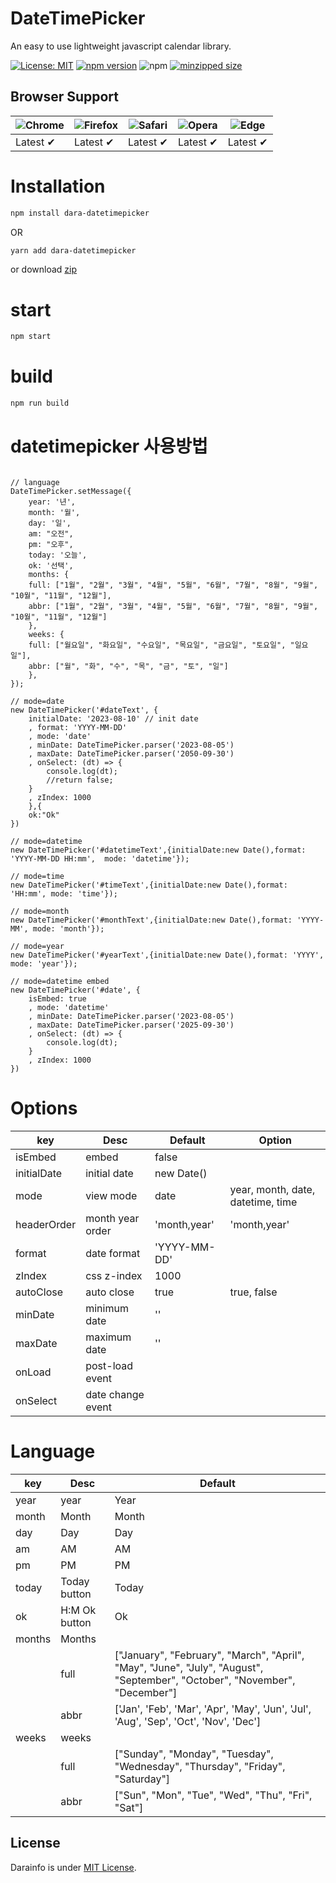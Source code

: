 # DateTimePicker

An easy to use lightweight javascript calendar library.


[![License: MIT](https://img.shields.io/badge/license-MIT-blue.svg)](https://github.com/darainfo/dara-datetimepicker/blob/main/LICENSE)
[![npm version](https://badge.fury.io/js/dara-datetimepicker.svg)](https://img.shields.io/npm/v/dara-datetimepicker)
![npm](https://img.shields.io/npm/dt/dara-datetimepicker)
[![minzipped size](https://img.shields.io/bundlephobia/minzip/dara-datetimepicker)](https://bundlephobia.com/package/dara-datetimepicker)


## Browser Support

| ![Chrome](https://raw.github.com/alrra/browser-logos/master/src/chrome/chrome_48x48.png) | ![Firefox](https://raw.github.com/alrra/browser-logos/master/src/firefox/firefox_48x48.png) | ![Safari](https://raw.github.com/alrra/browser-logos/master/src/safari/safari_48x48.png) | ![Opera](https://raw.github.com/alrra/browser-logos/master/src/opera/opera_48x48.png) | ![Edge](https://raw.github.com/alrra/browser-logos/master/src/edge/edge_48x48.png) |
| ---------------------------------------------------------------------------------------- | ------------------------------------------------------------------------------------------- | ---------------------------------------------------------------------------------------- | ------------------------------------------------------------------------------------- | ---------------------------------------------------------------------------------- |
| Latest ✔                                                                                 | Latest ✔                                                                                    | Latest ✔                                                                                 | Latest ✔                                                                              | Latest ✔                                                                           |

# Installation

```bash
npm install dara-datetimepicker
```

OR

```bash
yarn add dara-datetimepicker
```

or download [zip](https://github.com/darainfo/dara-datetimepicker/releases)

# start

```bash
npm start
```

# build

```bash
npm run build

```

# datetimepicker 사용방법

```

// language
DateTimePicker.setMessage({
    year: '년',
    month: '월',
    day: '일',
    am: "오전",
    pm: "오후",
    today: '오늘',
    ok: '선택',
    months: {
    full: ["1월", "2월", "3월", "4월", "5월", "6월", "7월", "8월", "9월", "10월", "11월", "12월"],
    abbr: ["1월", "2월", "3월", "4월", "5월", "6월", "7월", "8월", "9월", "10월", "11월", "12월"]
    },
    weeks: {
    full: ["월요일", "화요일", "수요일", "목요일", "금요일", "토요일", "일요일"],
    abbr: ["월", "화", "수", "목", "금", "토", "일"]
    },
});

// mode=date
new DateTimePicker('#dateText', {
    initialDate: '2023-08-10' // init date
    , format: 'YYYY-MM-DD'
    , mode: 'date'
    , minDate: DateTimePicker.parser('2023-08-05')
    , maxDate: DateTimePicker.parser('2050-09-30')
    , onSelect: (dt) => {
        console.log(dt);
        //return false;
    }
    , zIndex: 1000
    },{
    ok:"Ok"
})

// mode=datetime
new DateTimePicker('#datetimeText',{initialDate:new Date(),format: 'YYYY-MM-DD HH:mm',  mode: 'datetime'});

// mode=time
new DateTimePicker('#timeText',{initialDate:new Date(),format: 'HH:mm', mode: 'time'});

// mode=month
new DateTimePicker('#monthText',{initialDate:new Date(),format: 'YYYY-MM', mode: 'month'});

// mode=year
new DateTimePicker('#yearText',{initialDate:new Date(),format: 'YYYY', mode: 'year'});

// mode=datetime embed
new DateTimePicker('#date', {
    isEmbed: true
    , mode: 'datetime'
    , minDate: DateTimePicker.parser('2023-08-05')
    , maxDate: DateTimePicker.parser('2025-09-30')
    , onSelect: (dt) => {
        console.log(dt);
    }
    , zIndex: 1000
})

```

# Options

| key         | Desc              | Default      | Option                            |
| ----------- | ----------------- | ------------ | --------------------------------- |
| isEmbed     | embed             | false        |                                   |
| initialDate | initial date      | new Date()   |                                   |
| mode        | view mode         | date         | year, month, date, datetime, time |
| headerOrder | month year order  | 'month,year' | 'month,year'                      |
| format      | date format       | 'YYYY-MM-DD' |                                   |
| zIndex      | css z-index       | 1000         |                                   |
| autoClose   | auto close        | true         | true, false                       |
| minDate     | minimum date      | ''           |                                   |
| maxDate     | maximum date      | ''           |                                   |
| onLoad      | post-load event   |              |                                   |
| onSelect    | date change event |              |                                   |

# Language

| key    | Desc          | Default                                                                                                                    |
| ------ | ------------- | -------------------------------------------------------------------------------------------------------------------------- |
| year   | year          | Year                                                                                                                       |
| month  | Month         | Month                                                                                                                      |
| day    | Day           | Day                                                                                                                        |
| am     | AM            | AM                                                                                                                         |
| pm     | PM            | PM                                                                                                                         |
| today  | Today button  | Today                                                                                                                      |
| ok     | H:M Ok button | Ok                                                                                                                         |
| months | Months        |                                                                                                                            |
|        | full          | ["January", "February", "March", "April", "May", "June", "July", "August", "September", "October", "November", "December"] |
|        | abbr          | ['Jan', 'Feb', 'Mar', 'Apr', 'May', 'Jun', 'Jul', 'Aug', 'Sep', 'Oct', 'Nov', 'Dec']                                       |
| weeks  | weeks         |                                                                                                                            |
|        | full          | ["Sunday", "Monday", "Tuesday", "Wednesday", "Thursday", "Friday", "Saturday"]                                             |
|        | abbr          | ["Sun", "Mon", "Tue", "Wed", "Thu", "Fri", "Sat"]                                                                          |


## License
Darainfo is under [MIT License](./LICENSE).